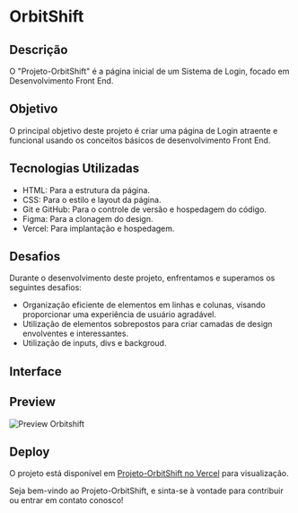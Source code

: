 # OrbitShift

## Descrição

O "Projeto-OrbitShift" é a página inicial de um Sistema de Login, focado em Desenvolvimento Front End.

## Objetivo

O principal objetivo deste projeto é criar uma página de Login atraente e funcional usando os conceitos básicos de desenvolvimento Front End.

## Tecnologias Utilizadas

- HTML: Para a estrutura da página.
- CSS: Para o estilo e layout da página.
- Git e GitHub: Para o controle de versão e hospedagem do código.
- Figma: Para a clonagem do design.
- Vercel: Para implantação e hospedagem.

## Desafios

Durante o desenvolvimento deste projeto, enfrentamos e superamos os seguintes desafios:

- Organização eficiente de elementos em linhas e colunas, visando proporcionar uma experiência de usuário agradável.
- Utilização de elementos sobrepostos para criar camadas de design envolventes e interessantes.
- Utilização de inputs, divs e backgroud.

## Interface


## Preview

![Preview Orbitshift](https://github.com/GustavLira/OrbitShift/assets/140671152/daff5759-803d-457e-8b1b-ec6197ab3a8c)


## Deploy

O projeto está disponível em [Projeto-OrbitShift no Vercel](https://orbit-shift1573-gustavo-liras-projects.vercel.app) para visualização.

Seja bem-vindo ao Projeto-OrbitShift, e sinta-se à vontade para contribuir ou entrar em contato conosco!

